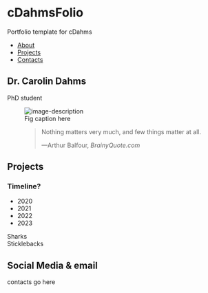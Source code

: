 # cDahmsFolio
Portfolio template for cDahms

<html lang="en">

<head>
<link rel="stylesheet" href="cDahmsFolio.css" type="text/css"/>
</head>

<main id="main" class="main">
<navbar id="navbar" class="navbar">
<ul>
<li><a href="#welcome-section">About</a></li>
<li><a href="#projects-section">Projects</a></li>
<li><a href="#contacts-section">Contacts</a></li>
</ul>

</navbar>
<!-- WELCOME SECTION -->

<section id="welcome-section" class="welcome-section">
    <h1 class="title" id="title">Dr. Carolin Dahms</h1>
    <p>PhD student</p>
    <figure id="img-div"><img src="https://imgs.search.brave.com/9uid9b9tLZuEvBedz4xVAayCMREvqakXpmv-ul5CI3M/rs:fit:860:0:0/g:ce/aHR0cHM6Ly9pbWFn/ZXMudW5zcGxhc2gu/Y29tL3Bob3RvLTE2/MTg5ODQyNjUwMDEt/NDE5OGUyZDkxOTYz/P3E9ODAmdz0xMDAw/JmF1dG89Zm9ybWF0/JmZpdD1jcm9wJml4/bGliPXJiLTQuMC4z/Jml4aWQ9TTN3eE1q/QTNmREI4TUh4bGVI/QnNiM0psTFdabFpX/UjhNVE44Zkh4bGJu/d3dmSHg4Zkh3PQ" alt="image-description"/><figcaption>Fig caption here</figcaption><blockquote cite="https://www.brainyquote.com/quotes/arthur_balfour_153126?src=t_nothing_matters">
  <p>Nothing matters very much, and few things matter at all.</p>
  <footer>—Arthur Balfour, <cite>BrainyQuote.com</cite></footer>
</blockquote></figure>
</section>


<!-- WELCOME SECTION -->

<!-- Project SECTION -->

<section id="projects-section" class="projects-section">
      <h2>Projects</h2>
      <h3>Timeline?</h3>
  <ul><li>2020</li><li>2021</li><li>2022</li><li>2023</li></ul>
      <div class="proj-grid"><a class="project-title">Sharks</a></div>
      <div class="proj-grid"><a class="project-title">Sticklebacks</a></div>
    </section>
<!-- project SECTION -->

<!-- Contacts SECTION -->
<section id="contacts-section" class="contact-section" target="_blank">
    <h2>Social Media & email</h2>
    <p>contacts go here</p>
</section>

</main>
</html>
<!-- Guide 5 PERSONAL PORTFOLIO  
Waiting: Your portfolio should have a navbar with an id of navbar.  
Waiting: Your #navbar element should contain at least one a element whose href attribute starts with #.  
Waiting: Your portfolio should have an a element with an id of profile-link.  
Waiting: Your #profile-link element should have a target attribute of _blank.  
Waiting: Your portfolio should use at least one media query.  
Waiting: Your #navbar element should always be at the top of the viewport.  -->

